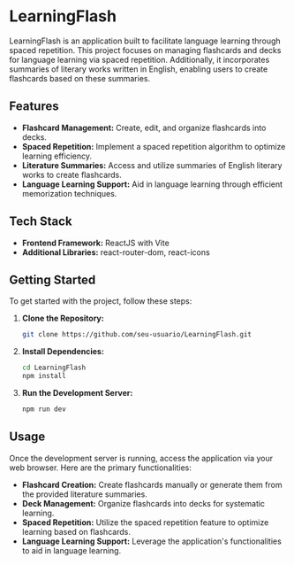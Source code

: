 # LearningFlash

LearningFlash is an application built to facilitate language learning through spaced repetition. This project focuses on managing flashcards and decks for language learning via spaced repetition. Additionally, it incorporates summaries of literary works written in English, enabling users to create flashcards based on these summaries.

## Features

- **Flashcard Management:** Create, edit, and organize flashcards into decks.
- **Spaced Repetition:** Implement a spaced repetition algorithm to optimize learning efficiency.
- **Literature Summaries:** Access and utilize summaries of English literary works to create flashcards.
- **Language Learning Support:** Aid in language learning through efficient memorization techniques.

## Tech Stack

- **Frontend Framework:** ReactJS with Vite
- **Additional Libraries:** react-router-dom, react-icons

## Getting Started

To get started with the project, follow these steps:

1. **Clone the Repository:**
   ```bash
   git clone https://github.com/seu-usuario/LearningFlash.git
   ```

2. **Install Dependencies:**
   ```bash
   cd LearningFlash
   npm install
   ```

3. **Run the Development Server:**
   ```bash
   npm run dev
   ```

## Usage

Once the development server is running, access the application via your web browser. Here are the primary functionalities:

- **Flashcard Creation:** Create flashcards manually or generate them from the provided literature summaries.
- **Deck Management:** Organize flashcards into decks for systematic learning.
- **Spaced Repetition:** Utilize the spaced repetition feature to optimize learning based on flashcards.
- **Language Learning Support:** Leverage the application's functionalities to aid in language learning.


